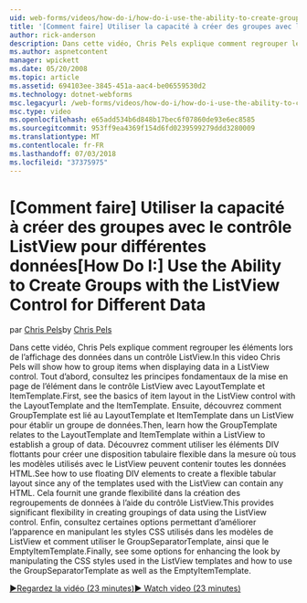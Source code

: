 ```yaml
---
uid: web-forms/videos/how-do-i/how-do-i-use-the-ability-to-create-groups-with-the-listview-control-for-different-data
title: '[Comment faire] Utiliser la capacité à créer des groupes avec le contrôle ListView pour différentes données | Microsoft Docs'
author: rick-anderson
description: Dans cette vidéo, Chris Pels explique comment regrouper les éléments lors de l’affichage des données dans un contrôle ListView. Tout d’abord, consultez les principes fondamentaux de la mise en page de l’élément dans le contrôle de code ListView...
ms.author: aspnetcontent
manager: wpickett
ms.date: 05/20/2008
ms.topic: article
ms.assetid: 694103ee-3845-451a-aac4-be06559530d2
ms.technology: dotnet-webforms
msc.legacyurl: /web-forms/videos/how-do-i/how-do-i-use-the-ability-to-create-groups-with-the-listview-control-for-different-data
msc.type: video
ms.openlocfilehash: e65add534b6d848b17bec6f07860de93e6ec8585
ms.sourcegitcommit: 953ff9ea4369f154d6fd0239599279ddd3280009
ms.translationtype: MT
ms.contentlocale: fr-FR
ms.lasthandoff: 07/03/2018
ms.locfileid: "37375975"
---
```

<a name="how-do-i-use-the-ability-to-create-groups-with-the-listview-control-for-different-data"></a><span data-ttu-id="1cec3-104">[Comment faire] Utiliser la capacité à créer des groupes avec le contrôle ListView pour différentes données</span><span class="sxs-lookup"><span data-stu-id="1cec3-104">[How Do I:] Use the Ability to Create Groups with the ListView Control for Different Data</span></span>
====================
<span data-ttu-id="1cec3-105">par [Chris Pels](https://twitter.com/chrispels)</span><span class="sxs-lookup"><span data-stu-id="1cec3-105">by [Chris Pels](https://twitter.com/chrispels)</span></span>

<span data-ttu-id="1cec3-106">Dans cette vidéo, Chris Pels explique comment regrouper les éléments lors de l’affichage des données dans un contrôle ListView.</span><span class="sxs-lookup"><span data-stu-id="1cec3-106">In this video Chris Pels will show how to group items when displaying data in a ListView control.</span></span> <span data-ttu-id="1cec3-107">Tout d’abord, consultez les principes fondamentaux de la mise en page de l’élément dans le contrôle ListView avec LayoutTemplate et ItemTemplate.</span><span class="sxs-lookup"><span data-stu-id="1cec3-107">First, see the basics of item layout in the ListView control with the LayoutTemplate and the ItemTemplate.</span></span> <span data-ttu-id="1cec3-108">Ensuite, découvrez comment GroupTemplate est lié au LayoutTemplate et ItemTemplate dans un ListView pour établir un groupe de données.</span><span class="sxs-lookup"><span data-stu-id="1cec3-108">Then, learn how the GroupTemplate relates to the LayoutTemplate and ItemTemplate within a ListView to establish a group of data.</span></span> <span data-ttu-id="1cec3-109">Découvrez comment utiliser les éléments DIV flottants pour créer une disposition tabulaire flexible dans la mesure où tous les modèles utilisés avec le ListView peuvent contenir toutes les données HTML.</span><span class="sxs-lookup"><span data-stu-id="1cec3-109">See how to use floating DIV elements to create a flexible tabular layout since any of the templates used with the ListView can contain any HTML.</span></span> <span data-ttu-id="1cec3-110">Cela fournit une grande flexibilité dans la création des regroupements de données à l’aide du contrôle ListView.</span><span class="sxs-lookup"><span data-stu-id="1cec3-110">This provides significant flexibility in creating groupings of data using the ListView control.</span></span> <span data-ttu-id="1cec3-111">Enfin, consultez certaines options permettant d’améliorer l’apparence en manipulant les styles CSS utilisés dans les modèles de ListView et comment utiliser le GroupSeparatorTemplate, ainsi que le EmptyItemTemplate.</span><span class="sxs-lookup"><span data-stu-id="1cec3-111">Finally, see some options for enhancing the look by manipulating the CSS styles used in the ListView templates and how to use the GroupSeparatorTemplate as well as the EmptyItemTemplate.</span></span>

[<span data-ttu-id="1cec3-112">&#9654;Regardez la vidéo (23 minutes)</span><span class="sxs-lookup"><span data-stu-id="1cec3-112">&#9654; Watch video (23 minutes)</span></span>](https://channel9.msdn.com/Blogs/ASP-NET-Site-Videos/how-do-i-use-the-ability-to-create-groups-with-the-listview-control-for-different-data)
